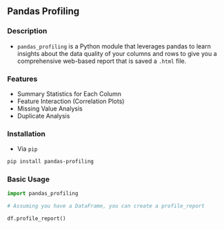 ## Pandas Profiling

### Description

- `pandas_profiling` is a Python module that leverages pandas to learn insights about the data quality of your columns and rows to give you a comprehensive web-based report that is saved a `.html` file.

### Features

- Summary Statistics for Each Column
- Feature Interaction (Correlation Plots)
- Missing Value Analysis
- Duplicate Analysis

### Installation

- Via `pip`

```bash
pip install pandas-profiling
```

### Basic Usage

```python
import pandas_profiling

# Assuming you have a DataFrame, you can create a profile_report

df.profile_report()
```
